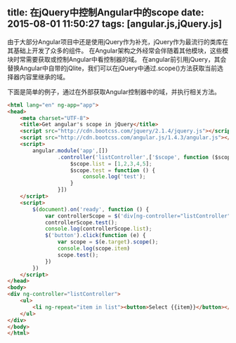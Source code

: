 title: 在jQuery中控制Angular中的scope
date: 2015-08-01 11:50:27
tags: [angular.js,jQuery.js]
---


由于大部分Angular项目中还是使用jQuery作为补充，jQuery作为最流行的类库在其基础上开发了众多的组件。
在Angular架构之外经常会伴随着其他模块，这些模块时常需要获取或控制Angular中看控制器的域。
在angular前引用jQuery，其会替换Angular中自带的jQlite，我们可以在jQuery中通过.scope()方法获取当前选择器内容里继承的域。

<!-- more -->

下面是简单的例子，通过在外部获取Angular控制器中的域，并执行相关方法。

```html
<html lang="en" ng-app="app">
<head>
    <meta charset="UTF-8">
    <title>Get angular's scope in jQuery</title>
    <script src="http://cdn.bootcss.com/jquery/2.1.4/jquery.js"></script>
    <script src="http://cdn.bootcss.com/angular.js/1.4.3/angular.js"></script>
    <script>
        angular.module('app',[])
                .controller('listController',['$scope', function ($scope) {
                    $scope.list = [1,2,3,4,5];
                    $scope.test = function () {
                        console.log('test');
                    }
                }])
    </script>
    <script>
        $(document).on('ready', function () {
            var controllerScope = $('div[ng-controller="listController"]').scope();  
            controllerScope.test();  
            console.log(controllerScope.list);  
            $('button').click(function (e) {
                var scope = $(e.target).scope();
                console.log(scope.item)  
                scope.test();  
            })
        })
    </script>
</head>
<body>
<div ng-controller="listController">
    <ul>
        <li ng-repeat="item in list"><button>Select {{item}}</button></li>
    </ul>
</div>
</body>
</html>

```